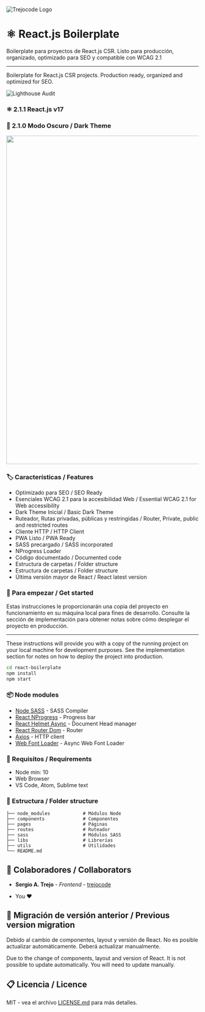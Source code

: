 ![Trejocode Logo](https://res.cloudinary.com/trejocode/image/upload/v1586298449/Trejocode/logo_t0otlj.png)

# ⚛️ React.js Boilerplate
Boilerplate para proyectos de React.js CSR. Listo para producción, organizado, optimizado para SEO y compatible con WCAG 2.1

------------


Boilerplate for React.js CSR projects. Production ready, organized and optimized for SEO.

![Lighthouse Audit](https://res.cloudinary.com/trejocode/image/upload/v1590290688/Screens/100_tjsyob.png)

### ⚛ 2.1.1 React.js v17

### 🎉 2.1.0 Modo Oscuro / Dark Theme
<img width="860" src="https://res.cloudinary.com/trejocode/image/upload/v1591892824/Trejocode/darktheme_ghaau5.gif" />


### 🏷️ Características / Features
- Optimizado para SEO / SEO Ready
- Esenciales WCAG 2.1 para la accesibilidad Web / Essential WCAG 2.1 for Web accessibility
- Dark Theme Inicial / Basic Dark Theme
- Ruteador, Rutas privadas, públicas y restringidas / Router, Private, public and restricted routes
- Cliente HTTP / HTTP Client
- PWA Listo / PWA Ready
- SASS precargado / SASS incorporated
- NProgress Loader
- Código documentado / Documented code
- Estructura de carpetas / Folder structure
- Estructura de carpetas / Folder structure
- Última versión mayor de React / React latest version

### 🚀 Para empezar / Get started
Estas instrucciones le proporcionarán una copia del proyecto en funcionamiento en su máquina local para fines de desarrollo. Consulte la sección de implementación para obtener notas sobre cómo desplegar el proyecto en producción.

------------

These instructions will provide you with a copy of the running project on your local machine for development purposes. See the implementation section for notes on how to deploy the project into production.

```bash
cd react-boilerplate
npm install
npm start
```


### 📦 Node modules
* [Node SASS](https://github.com/sass/node-sass) - SASS Compiler
* [React NProgress](https://github.com/tanem/react-nprogress) - Progress bar
* [React Helmet Async](https://www.npmjs.com/package/react-helmet-async) - Document Head manager
* [React Router Dom](https://www.npmjs.com/package/react-router-dom) - Router
* [Axios](https://github.com/axios/axios) - HTTP client
* [Web Font Loader](https://github.com/typekit/webfontloader) - Async Web Font Loader

### 📐 Requisitos / Requirements
- Node min: 10
- Web Browser
- VS Code, Atom, Sublime text

### 📁 Estructura / Folder structure
	├── node_modules            # Módulos Node
    ├── components              # Componentes
    ├── pages                   # Páginas
	├── routes                  # Ruteador
    ├── sass                    # Módulos SASS
    ├── libs                    # Librerías
	├── utils                   # Utilidades
    └── README.md

## 🤝 Colaboradores / Collaborators

* **Sergio A. Trejo** - *Frontend* - [trejocode](https://github.com/trejocode)
- You ❤

## 📕 Migración de versión anterior / Previous version migration

Debido al cambio de componentes, layout y versión de React. No es posible actualizar automáticamente. Deberá actualizar manualmente.

Due to the change of components, layout and version of React. It is not possible to update automatically. You will need to update manually.

## 📋 Licencia / Licence

MIT - vea el archivo [LICENSE.md](LICENSE.md) para más detalles.
